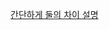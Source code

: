 [간단하게 둘의 차이 설명](https://hoorooroob.tistory.com/entry/React-React-Naive-TIPS-axios-%EC%99%80-fetch-%EC%96%B4%EB%96%A4-%EA%B2%83%EC%9D%84-%EC%82%AC%EC%9A%A9%ED%95%A0%EA%B9%8C)